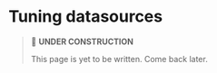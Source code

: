 # Tuning datasources

> 🚧 **UNDER CONSTRUCTION**
>
> This page is yet to be written. Come back later.